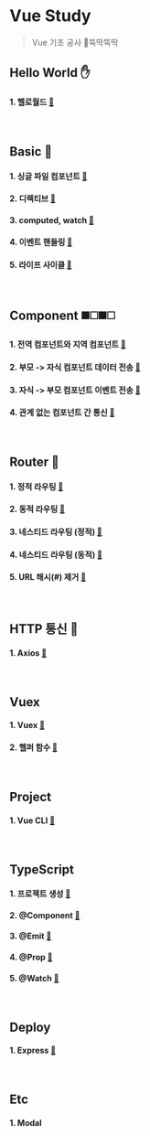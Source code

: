 # Vue Study 

>  Vue 기초 공사  🔨뚝딱뚝딱

## Hello World ✋

#### 1. 헬로월드 [📄](./docs/hello%20world/helloworld.md)



&nbsp;

## Basic 🎵

#### 1. 싱글 파일 컴포넌트 [📄](./docs/basic/싱글%20파일%20컴포넌트.md)

#### 2. 디렉티브 [📄](./docs/basic/디렉티브.md)

#### 3. computed, watch [📄](./docs/basic/computed,watch.md)

#### 4. 이벤트 핸들링 [📄](./docs/basic/이벤트%20핸들링.md)

#### 5. 라이프 사이클 [📄](./docs/basic/라이프사이클.md)

&nbsp;

## Component ◼️◻️◼️◻️

#### 1. 전역 컴포넌트와 지역 컴포넌트 [📄](./docs/component/전역%20컴포넌트와%20지역%20컴포넌트.md)

#### 2. 부모 -> 자식 컴포넌트 데이터 전송 [📄](./docs/component/부모-자식%20컴포넌트%20데이터%20전송.md)

#### 3. 자식 -> 부모 컴포넌트 이벤트 전송 [📄](./docs/component/자식-부모%20컴포넌트%20이벤트%20전송.md)

#### 4. 관계 없는 컴포넌트 간 통신 [📄](./docs/component/관계%20없는%20컴포넌트%20간%20통신.md)

&nbsp;

## Router 🔀

#### 1. 정적 라우팅 [📄](./docs/router/정적%20라우팅.md)

#### 2. 동적 라우팅 [📄](./docs/router/동적%20라우팅.md)

#### 3. 네스티드 라우팅 (정적) [📄](./docs/router/네스티드%20라우팅%20(정적).md)

#### 4. 네스티드 라우팅 (동적) [📄](./docs/router/네스티드%20라우팅%20(동적).md)

#### 5. URL 해시(#) 제거 [📄](./docs/router/URL%20해시%20제거.md)

&nbsp;

## HTTP 통신 📡

#### 1. Axios [📄](./docs/http/axios.md)

&nbsp;

## Vuex

#### 1. Vuex [📄](./docs/vuex/vuex.md)

#### 2. 헬퍼 함수 [📄](./docs/vuex/helper%20function.md)

&nbsp;

## Project

#### 1. Vue CLI [📄](./docs/project/vue%20cli.md)

&nbsp;

## TypeScript

#### 1. 프로젝트 생성 [📄](./docs/typescript/프로젝트%20생성.md)
#### 2. @Component [📄](./docs/typescript/@Component.md)
#### 3. @Emit [📄](./docs/typescript/@Emit.md)
#### 4. @Prop [📄](./docs/typescript/@Prop.md)
#### 5. @Watch [📄](./docs/typescript/@Watch.md)

&nbsp;

## Deploy

#### 1. Express [📄](./docs/deploy/express.md)

&nbsp;

## Etc

#### 1. Modal